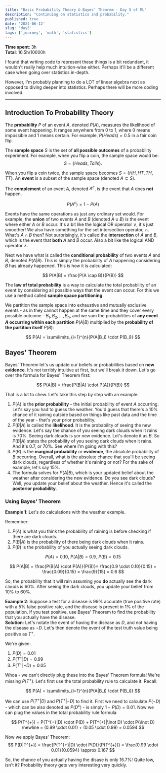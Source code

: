 ```yaml
---
title: "Basic Probability Theory & Bayes' Theorem - Day 5 of ML"
description: "Continuing on statistics and probability."
published: true
date: '2024-06-12'
slug: 'day5'
tags: ['journey', 'math', 'statistics']
---
```

<script>
    import Image from '$lib/components/Image.svelte';
</script>

**Time spent**: 3h <br /> **Total**: 16.5h/10000h

I found that writing code to represent these things is a bit redundant, it wouldn't really help much intuition-wise either. Perhaps it'll be a different case when going over statistics in-depth.

However, I'm probably planning to do a LOT of linear algebra next as opposed to diving deeper into statistics. Perhaps there will be more coding involved.
___

## Introduction To Probability Theory 
The **probability** $P$ of an event $A$, denoted $P(A)$, measures the likelihood of some event happening. It ranges anywhere from 0 to 1, where 0 means impossible and 1 means certain. For example, $P(Heads) = 0.5$ in a fair coin flip.

The **sample space** $S$ is the set of **all possible outcomes** of a probability experiment. For example, when you flip a coin, the sample space would be:
$$
S = \{Heads, Tails\}.
$$ 

When you flip a coin twice, the sample space becomes $S = \{HH, HT, TH, TT\}$. An **event** is a subset of the sample space (denoted $A \subset S$).

The **complement** of an event $A$, denoted $A^c$, is the event that $A$ does **not** happen.

$$
P(A^c) = 1 - P(A)
$$

Events have the same operations as just any ordinary set would. For example, the **union** of two events $A$ and $B$ (denoted $A \cup B$) is the event where either $A$ or $B$ occur. It's a bit like the logical OR operator $\lor$, it's just smoother! We also have something for the set intersection operator, $\cap$. What's $A \cap B$ then? Not surprisingly, it's called the **intersection** of $A$ and $B$, which is the event that **both** $A$ and $B$ occur. Also a bit like the logical AND operator $\land$.

Next we have what is called the **conditional probability** of two events $A$ and $B$, denoted $P(A | B)$. This is simply the probability of $A$ happening considering $B$ has already happened. This is how it is calculated:

$$
P(A|B) = \frac{P(A \cap B)}{P(B)}
$$

The **law of total probability** is a way to calculate the total probability of an event by considering all possible ways that the event can occur. For this we use a method called **sample space partitioning**.

We partition the sample space into exhaustive and mutually exclusive events - as in they cannot happen at the same time and they cover every possible outcome - $B_1, B_2,\ldots,B_n$, and we sum the probabilities of **any event $A$ occurring within each partition** $P(A|B)$ multiplied by the **probability of the partition itself** $P(B)$:

$$
P(A) = \sum\limits_{i=1}^{n}{P(A|B_i) \cdot P(B_i)}
$$

## Bayes' Theorem
Bayes' Theorem let's us update our beliefs or probabilities based on **new evidence**. It's not terribly intuitive at first, but we'll break it down. Let's go over the formula for Bayes' Theorem first:

$$
P(A|B) = \frac{P(B|A) \cdot P(A)}{P(B)}
$$

That is a lot to chew. Let's take this step by step with an example:
1. $P(A)$ is the **prior probability** - the initial probability of event $A$ occurring. Let's say you had to guess the weather. You'd guess that there's a 10% chance of it raining outside based on things like past data and the time of the year - that's your prior probability.
2. $P(B|A)$ is called the **likelihood**. It is the probability of seeing the new evidence. Let's say the chance of you seeing dark clouds when it rains is 70%. Seeing dark clouds is yor new evidence. Let's denote it as $B$. So $P(B|A)$ states the probability of you seeing dark clouds when it rains. And it's $0.7$, or $70\%$. See where I'm going with this?
3. $P(B)$ is the **marginal probability** or **evidence**, the absolute probability of $B$ occurring. Overall, what is the absolute chance that you'll be seeing dark clouds, regardless of whether it's raining or not? For the sake of example, let's say 15%.
4. The formula solves for $P(A|B)$, which is your updated belief about the weather after considering the new evidence. Do you see dark clouds? Well, you update your belief about the weather. Hence it's called the **posterior probability**.

### Using Bayes' Theorem

**Example 1**: Let's do calculations with the weather example. 

Remember:
1. $P(A)$ is what you think the probability of raining is before checking if there are dark clouds.
2. $P(B|A)$ is the probability of there being dark clouds when it rains.
3. $P(B)$ is the probability of you actually seeing dark clouds.

$$
P(A) = 0.10,\,\, P(A|B) = 0.9, \,\, P(B) = 0.15 
$$

$$
P(A|B) = \frac{P(B|A) \cdot P(A)}{P(B)}= \frac{0.9 \cdot 0.10}{0.15} = \frac{0.09}{0.15} = \frac{9}{15} = 0.6
$$

So, the probability that it will rain assuming you **do** actually see the dark clouds is 60%. After seeing the dark clouds, you update your belief from 10% to 60%.

**Example 2**: Suppose a test for a disease is 99% accurate (true positive rate) with a 5% false positive rate, and the disease is present in 1% of the population. If you test positive, use Bayes' Theorem to find the probability that you actually have the disease. <br/>
**Solution**: Let's notate the event of having the disease as $D$, and not having the disease as $\lnot D$. Let's then denote the event of the test truth value being positive as $T^{+}$.

We're given:
1. $P(D) = 0.01$
2. $P(T^{+}|D) = 0.99$
3. $P(T^{+}|\lnot D) = 0.05$

Whoa - we can't directly plug these into the Bayes' Theorem formula! We're missing $P(T^{+})$. Let's first use the total probability rule to calculate it. Recall:


$$
P(A) = \sum\limits_{i=1}^{n}{P(A|B_i) \cdot P(B_i)}
$$

We can use $P(T^{+}|D)$ and $P(T^{+}|\lnot D)$ to find it. First we need to calculate $P(\lnot D)$ - which can be also denoted as $P(D^c)$ - is simply $1 - P(D) = 0.01$. Now we can plug the values in the total probability rule formula:

$$
P(T^{+}) = P(T^{+}|D) \cdot P(D) + P(T^{+}|\lnot D) \cdot P(\lnot D) \newline = (0.99 \cdot 0.01) + (0.05 \cdot 0.99) = 0.0594
$$

Now we apply Bayes' Theorem:
$$
P(D|T^{+}) = \frac{P(T^{+}|D) \cdot P(D)}{P(T^{+})} = \frac{0.99 \cdot 0.01}{0.0594} \approx 0.167
$$

So, the chance of you actually having the disase is only $16.7\%$! Quite low, isn't it? Probability theory gets very interesting very quickly.
